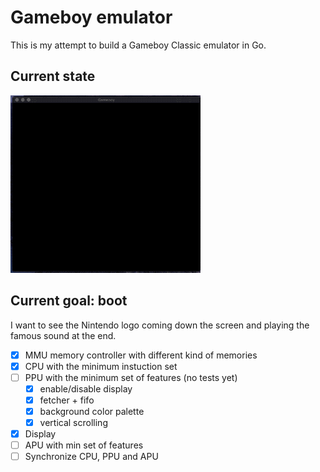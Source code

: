 # Gameboy emulator

This is my attempt to build a Gameboy Classic emulator in Go.

## Current state

![demo](./doc/video.gif)

## Current goal: boot

I want to see the Nintendo logo coming down the screen and
playing the famous sound at the end.

- [x] MMU memory controller with different kind of memories
- [x] CPU with the minimum instuction set
- [ ] PPU with the minimum set of features (no tests yet)
  - [x] enable/disable display
  - [x] fetcher + fifo
  - [x] background color palette
  - [x] vertical scrolling
- [x] Display
- [ ] APU with min set of features
- [ ] Synchronize CPU, PPU and APU
